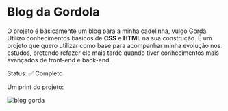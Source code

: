 
# Blog da Gordola

O projeto é basicamente um blog para a minha cadelinha, vulgo Gorda. Utilizo conhecimentos basicos de **CSS** e **HTML** na sua construção.
É um projeto que quero utilizar como base para acompanhar minha evolução nos estudos, pretendo refazer ele mais tarde quando tiver conhecimentos mais avançados de front-end e back-end.

Status:  ✅ Completo


Um print do projeto:


![blog gorda](https://user-images.githubusercontent.com/52001215/148851831-91b290bc-1af9-49da-9844-36727587b9fa.jpg)

